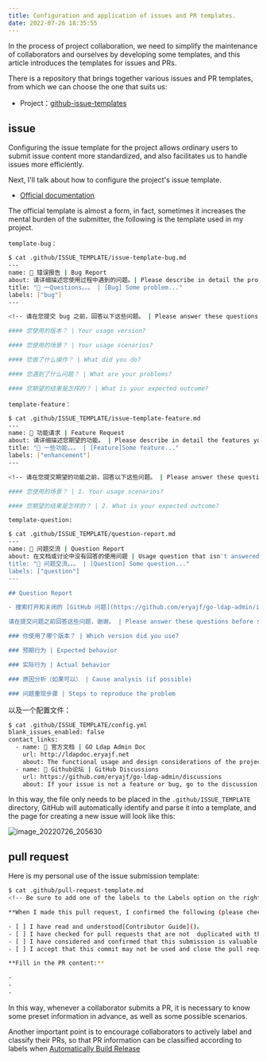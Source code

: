 ```yaml
---
title: Configuration and application of issues and PR templates.
date: 2022-07-26 18:35:55
---
```


In the process of project collaboration, we need to simplify the maintenance of collaborators and ourselves by developing some templates, and this article introduces the templates for issues and PRs.

There is a repository that brings together various issues and PR templates, from which we can choose the one that suits us:

- Project：[github-issue-templates](https://github.com/stevemao/github-issue-templates)

## issue

Configuring the issue template for the project allows ordinary users to submit issue content more standardized, and also facilitates us to handle issues more efficiently.

Next, I'll talk about how to configure the project's issue template.

- [Official documentation](https://docs.github.com/cn/communities/using-templates-to-encourage-useful-issues-and-pull-requests/configuring-issue-templates-for-your-repository)

The official template is almost a form, in fact, sometimes it increases the mental burden of the submitter, the following is the template used in my project.

`template-bug：`

```sh
$ cat .github/ISSUE_TEMPLATE/issue-template-bug.md
---
name: 🐛 错误报告 | Bug Report
about: 请详细描述您使用过程中遇到的问题。| Please describe in detail the problems you encountered in the process of using.
title: "🐛 一Questions。。。 | [Bug] Some problem..."
labels: ["bug"]
---

<!-- 请在您提交 bug 之前，回答以下这些问题。 | Please answer these questions before you submit a bug. -->

#### 您使用的版本？ | Your usage version?

#### 您使用的场景？ | Your usage scenarios?

#### 您做了什么操作？ | What did you do?

#### 您遇到了什么问题？ | What are your problems?

#### 您期望的结果是怎样的？ | What is your expected outcome?
```

`template-feature：`

```sh
$ cat .github/ISSUE_TEMPLATE/issue-template-feature.md
---
name: 🚀 功能请求 | Feature Request
about: 请详细描述您期望的功能。 | Please describe in detail the features you expect.
title: "🚀 一些功能。。。 | [Feature]Some feature..."
labels: ["enhancement"]
---

<!-- 请在您提交期望的功能之前，回答以下这些问题。 | Please answer these questions before you submit the desired feature. -->

#### 您使用的场景？ | 1. Your usage scenarios?

#### 您期望的结果是怎样的？ | 2. What is your expected outcome?
```

`template-question:`

```sh
$ cat .github/ISSUE_TEMPLATE/question-report.md
---
name: 🙋 问题交流 | Question Report
about: 在文档或讨论中没有回答的使用问题 | Usage question that isn't answered in docs or discussion
title: "🙋 问题交流。。。 | [Question] Some question..."
labels: ["question"]
---

## Question Report

- 搜索打开和关闭的 [GitHub 问题](https://github.com/eryajf/go-ldap-admin/issues)

请在提交问题之前回答这些问题，谢谢。 | Please answer these questions before submitting them. Thank you.

### 你使用了哪个版本？ | Which version did you use?

### 预期行为 | Expected behavior

### 实际行为 | Actual behavior

### 原因分析（如果可以） | Cause analysis (if possible)

### 问题重现步骤 | Steps to reproduce the problem
```

以及一个配置文件：

```sh
$ cat .github/ISSUE_TEMPLATE/config.yml
blank_issues_enabled: false
contact_links:
  - name: 📜 官方文档 | GO Ldap Admin Doc
    url: http://ldapdoc.eryajf.net
    about: The functional usage and design considerations of the project will be presented on the official website, please read the official documentation before submitting a question, and if it is not satisfied, then ask the question.
  - name: 👀 Github论坛 | GitHub Discussions
    url: https://github.com/eryajf/go-ldap-admin/discussions
    about: If your issue is not a feature or bug, go to the discussion panel and retrieve if your issue already exists before submitting.
```

In this way, the file only needs to be placed in the `.github/ISSUE_TEMPLATE` directory, GitHub will automatically identify and parse it into a template, and the page for creating a new issue will look like this:

![image_20220726_205630](/img/image_20220726_205630.png)

## pull request

Here is my personal use of the issue submission template:

```sh
$ cat .github/pull-request-template.md
<!-- Be sure to add one of the labels to the Labels option on the right before creating a PR : [feature]、[fix]、[documentation]. This allows Actions to automatically categorize PRs when Releases are automatically generated. -->

**When I made this pull request, I confirmed the following (please checkbox): **

- [ ] I have read and understood[Contributor Guide]()。
- [ ] I have checked for pull requests that are not  duplicated with this request.
- [ ] I have considered and confirmed that this submission is valuable to others.
- [ ] I accept that this commit may not be used and close the pull request as the maintainer wishes.

**Fill in the PR content:**

-
-
-
```

In this way, whenever a collaborator submits a PR, it is necessary to know some preset information in advance, as well as some possible scenarios.

Another important point is to encourage collaborators to actively label and classify their PRs, so that PR information can be classified according to labels when [Automatically Build Release](./pages/4abd22/)

